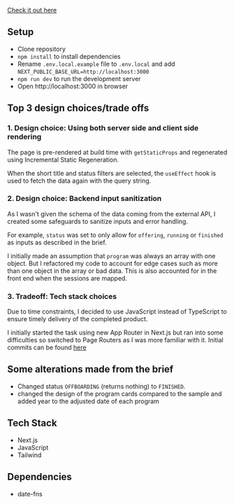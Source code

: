 [Check it out here](https://nikkipham-entrylevel.vercel.app/)

## Setup

-   Clone repository
-   `npm install` to install dependencies
-   Rename `.env.local.example` file to `.env.local` and add `NEXT_PUBLIC_BASE_URL=http://localhost:3000`
-   `npm run dev` to run the development server
-   Open http://localhost:3000 in browser

## Top 3 design choices/trade offs

### 1. Design choice: Using both server side and client side rendering

The page is pre-rendered at build time with `getStaticProps` and regenerated using Incremental Static Regeneration.

When the short title and status filters are selected, the `useEffect` hook is used to fetch the data again with the query string.

### 2. Design choice: Backend input sanitization

As I wasn't given the schema of the data coming from the external API, I created some safeguards to sanitize inputs and error handling.

For example, `status` was set to only allow for `offering`, `running` or `finished` as inputs as described in the brief.

I initially made an assumption that `program` was always an array with one object. But I refactored my code to account for edge cases such as more than one object in the array or bad data. This is also accounted for in the front end when the sessions are mapped.

### 3. Tradeoff: Tech stack choices

Due to time constraints, I decided to use JavaScript instead of TypeScript to ensure timely delivery of the completed product.

I initially started the task using new App Router in Next.js but ran into some difficulties so switched to Page Routers as I was more familiar with it. Initial commits can be found [here](https://github.com/pik-nik/entrylevel-initial)

## Some alterations made from the brief

-   Changed status `OFFBOARDING` (returns nothing) to `FINISHED`.
-   changed the design of the program cards compared to the sample and added year to the adjusted date of each program

## Tech Stack

-   Next.js
-   JavaScript
-   Tailwind

## Dependencies

-   date-fns

